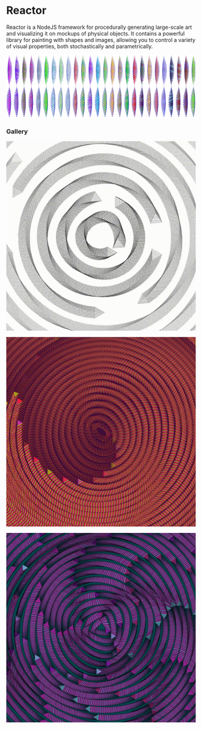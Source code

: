 # Reactor

Reactor is a NodeJS framework for procedurally generating large-scale art and visualizing it on mockups of physical objects. It contains a powerful library for painting with shapes and images, allowing you to control a variety of visual properties, both stochastically and parametrically.

![Sine Wave Lines with Triangular Brush](.gitbook/assets/sine-waves.png)

### Gallery

![ &#x201C;My Brain During this Election Cycle&#x201D; by @brian.fernande](.gitbook/assets/test.gif)

![Concentric Rings with Triangular Brush](.gitbook/assets/b0b320.png)

![Concentric Rings with Triangular Brush](.gitbook/assets/ae0a63.png)



